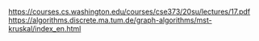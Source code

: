 https://courses.cs.washington.edu/courses/cse373/20su/lectures/17.pdf
https://algorithms.discrete.ma.tum.de/graph-algorithms/mst-kruskal/index_en.html